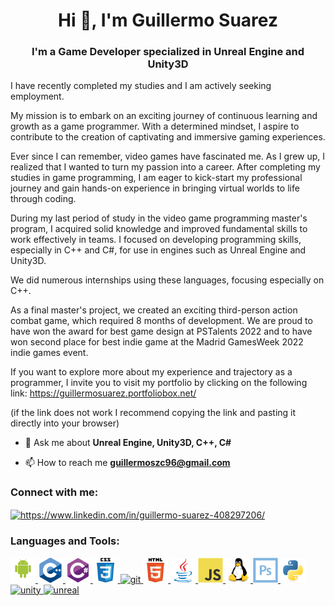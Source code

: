 <h1 align="center">Hi 👋, I'm Guillermo Suarez</h1>
<h3 align="center">I'm a Game Developer specialized in Unreal Engine and Unity3D</h3>

I have recently completed my studies and I am actively seeking employment. 

My mission is to embark on an exciting journey of continuous learning and growth as a game programmer. With a determined mindset, I aspire to contribute to the creation of captivating and immersive gaming experiences.

Ever since I can remember, video games have fascinated me. As I grew up, I realized that I wanted to turn my passion into a career. After completing my studies in game programming, I am eager to kick-start my professional journey and gain hands-on experience in bringing virtual worlds to life through coding.

During my last period of study in the video game programming master's program, I acquired solid knowledge and improved fundamental skills to work effectively in teams. I focused on developing programming skills, especially in C++ and C#, for use in engines such as Unreal Engine and Unity3D.

We did numerous internships using these languages, focusing especially on C++.

As a final master's project, we created an exciting third-person action combat game, which required 8 months of development. We are proud to have won the award for best game design at PSTalents 2022 and to have won second place for best indie game at the Madrid GamesWeek 2022 indie games event.

If you want to explore more about my experience and trajectory as a programmer, I invite you to visit my portfolio by clicking on the following link: 
https://guillermosuarez.portfoliobox.net/

(if the link does not work I recommend copying the link and pasting it directly into your browser)

- 💬 Ask me about **Unreal Engine, Unity3D, C++, C#**

- 📫 How to reach me **guillermoszc96@gmail.com**

<h3 align="left">Connect with me:</h3>
<p align="left">
<a href="https://linkedin.com/in/guillermo-suarez-408297206/" target="blank"><img align="center" src="https://raw.githubusercontent.com/rahuldkjain/github-profile-readme-generator/master/src/images/icons/Social/linked-in-alt.svg" alt="https://www.linkedin.com/in/guillermo-suarez-408297206/" height="30" width="40" /></a>
</p>

<h3 align="left">Languages and Tools:</h3>
<p align="left"> <a href="https://developer.android.com" target="_blank" rel="noreferrer"> <img src="https://raw.githubusercontent.com/devicons/devicon/master/icons/android/android-original-wordmark.svg" alt="android" width="40" height="40"/> </a> <a href="https://www.w3schools.com/cpp/" target="_blank" rel="noreferrer"> <img src="https://raw.githubusercontent.com/devicons/devicon/master/icons/cplusplus/cplusplus-original.svg" alt="cplusplus" width="40" height="40"/> </a> <a href="https://www.w3schools.com/cs/" target="_blank" rel="noreferrer"> <img src="https://raw.githubusercontent.com/devicons/devicon/master/icons/csharp/csharp-original.svg" alt="csharp" width="40" height="40"/> </a> <a href="https://www.w3schools.com/css/" target="_blank" rel="noreferrer"> <img src="https://raw.githubusercontent.com/devicons/devicon/master/icons/css3/css3-original-wordmark.svg" alt="css3" width="40" height="40"/> </a> <a href="https://git-scm.com/" target="_blank" rel="noreferrer"> <img src="https://www.vectorlogo.zone/logos/git-scm/git-scm-icon.svg" alt="git" width="40" height="40"/> </a> <a href="https://www.w3.org/html/" target="_blank" rel="noreferrer"> <img src="https://raw.githubusercontent.com/devicons/devicon/master/icons/html5/html5-original-wordmark.svg" alt="html5" width="40" height="40"/> </a> <a href="https://www.java.com" target="_blank" rel="noreferrer"> <img src="https://raw.githubusercontent.com/devicons/devicon/master/icons/java/java-original.svg" alt="java" width="40" height="40"/> </a> <a href="https://developer.mozilla.org/en-US/docs/Web/JavaScript" target="_blank" rel="noreferrer"> <img src="https://raw.githubusercontent.com/devicons/devicon/master/icons/javascript/javascript-original.svg" alt="javascript" width="40" height="40"/> </a> <a href="https://www.linux.org/" target="_blank" rel="noreferrer"> <img src="https://raw.githubusercontent.com/devicons/devicon/master/icons/linux/linux-original.svg" alt="linux" width="40" height="40"/> </a> <a href="https://www.photoshop.com/en" target="_blank" rel="noreferrer"> <img src="https://raw.githubusercontent.com/devicons/devicon/master/icons/photoshop/photoshop-line.svg" alt="photoshop" width="40" height="40"/> </a> <a href="https://www.python.org" target="_blank" rel="noreferrer"> <img src="https://raw.githubusercontent.com/devicons/devicon/master/icons/python/python-original.svg" alt="python" width="40" height="40"/> </a> <a href="https://unity.com/" target="_blank" rel="noreferrer"> <img src="https://www.vectorlogo.zone/logos/unity3d/unity3d-icon.svg" alt="unity" width="40" height="40"/> </a> <a href="https://unrealengine.com/" target="_blank" rel="noreferrer"> <img src="https://raw.githubusercontent.com/kenangundogan/fontisto/036b7eca71aab1bef8e6a0518f7329f13ed62f6b/icons/svg/brand/unreal-engine.svg" alt="unreal" width="40" height="40"/> </a> </p>
